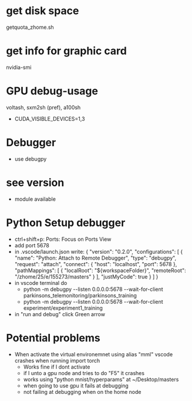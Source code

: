 # get disk space
getquota_zhome.sh

# get info for graphic card
nvidia-smi

# GPU debug-usage
voltash, sxm2sh (pref), a100sh
- CUDA_VISIBLE_DEVICES=1,3


# Debugger
- use debugpy

# see version
- module available



# Python Setup debugger
- ctrl+shift+p: Ports: Focus on Ports View
- add port 5678
- in .vscode/launch.json write:
{
    "version": "0.2.0",
    "configurations": [
        {
            "name": "Python: Attach to Remote Debugger",
            "type": "debugpy",
            "request": "attach",
            "connect": {
                "host": "localhost",
                "port": 5678
            },
            "pathMappings": [
                {
                    "localRoot": "${workspaceFolder}",
                    "remoteRoot": "/zhome/25/e/155273/masters"
                }
            ],
            "justMyCode": true
        }
    ]
}
- in vscode terminal do 
    - python -m debugpy --listen 0.0.0.0:5678 --wait-for-client parkinsons_telemonitoring/parkinsons_training
    - python -m debugpy --listen 0.0.0.0:5678 --wait-for-client experiment/experiment1_training
- in "run and debug" click Green arrow

# Potential problems
- When activate the virtual environemnet using alias "mml" vscode crashes when running import torch
    - Works fine if I dont activate
    - if I unto a gpu node and tries to do "F5" it crashes
    - works using "python mnist/hyperparams" at ~/Desktop/masters
    - when going to use gpu it fails at debugging
    - not failing at debugging when on the home node

